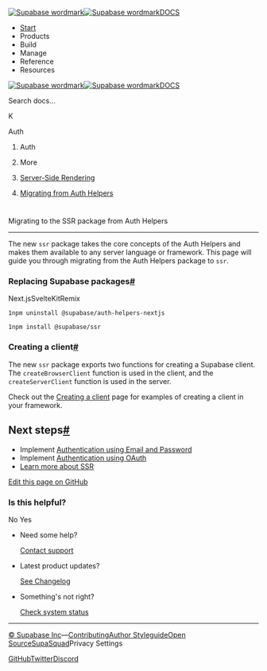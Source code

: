 [![Supabase wordmark](https://supabase.com/docs/_next/image?url=%2Fdocs%2Fsupabase-dark.svg&w=256&q=75&dpl=dpl_5BYG5BkQhU19GEfZfhcgAbeGcRQo)![Supabase wordmark](https://supabase.com/docs/_next/image?url=%2Fdocs%2Fsupabase-light.svg&w=256&q=75&dpl=dpl_5BYG5BkQhU19GEfZfhcgAbeGcRQo)DOCS](https://supabase.com/docs)

-   [Start](https://supabase.com/docs/guides/getting-started)
-   Products
-   Build
-   Manage
-   Reference
-   Resources

[![Supabase wordmark](https://supabase.com/docs/_next/image?url=%2Fdocs%2Fsupabase-dark.svg&w=256&q=75&dpl=dpl_5BYG5BkQhU19GEfZfhcgAbeGcRQo)![Supabase wordmark](https://supabase.com/docs/_next/image?url=%2Fdocs%2Fsupabase-light.svg&w=256&q=75&dpl=dpl_5BYG5BkQhU19GEfZfhcgAbeGcRQo)DOCS](https://supabase.com/docs)

Search docs...

K

Auth

1.  Auth

3.  More

5.  [Server-Side Rendering](https://supabase.com/docs/guides/auth/server-side)

7.  [Migrating from Auth Helpers](https://supabase.com/docs/guides/auth/server-side/migrating-to-ssr-from-auth-helpers)

# 

Migrating to the SSR package from Auth Helpers

* * *

The new `ssr` package takes the core concepts of the Auth Helpers and makes them available to any server language or framework. This page will guide you through migrating from the Auth Helpers package to `ssr`.

### Replacing Supabase packages[#](#replacing-supabase-packages)

Next.jsSvelteKitRemix

```
1npm uninstall @supabase/auth-helpers-nextjs
```

```
1npm install @supabase/ssr
```

### Creating a client[#](#creating-a-client)

The new `ssr` package exports two functions for creating a Supabase client. The `createBrowserClient` function is used in the client, and the `createServerClient` function is used in the server.

Check out the [Creating a client](https://supabase.com/docs/guides/auth/server-side/creating-a-client) page for examples of creating a client in your framework.

## Next steps[#](#next-steps)

-   Implement [Authentication using Email and Password](https://supabase.com/docs/guides/auth/server-side/email-based-auth-with-pkce-flow-for-ssr)
-   Implement [Authentication using OAuth](https://supabase.com/docs/guides/auth/server-side/oauth-with-pkce-flow-for-ssr)
-   [Learn more about SSR](https://supabase.com/docs/guides/auth/server-side-rendering)

[Edit this page on GitHub](https://github.com/supabase/supabase/blob/master/apps/docs/content/guides/auth/server-side/migrating-to-ssr-from-auth-helpers.mdx)

### Is this helpful?

No Yes

-   Need some help?
    
    [Contact support](https://supabase.com/support)
-   Latest product updates?
    
    [See Changelog](https://supabase.com/changelog)
-   Something's not right?
    
    [Check system status](https://status.supabase.com/)

* * *

[© Supabase Inc](https://supabase.com/)—[Contributing](https://github.com/supabase/supabase/blob/master/apps/docs/DEVELOPERS.md)[Author Styleguide](https://github.com/supabase/supabase/blob/master/apps/docs/CONTRIBUTING.md)[Open Source](https://supabase.com/open-source)[SupaSquad](https://supabase.com/supasquad)Privacy Settings

[GitHub](https://github.com/supabase/supabase)[Twitter](https://twitter.com/supabase)[Discord](https://discord.supabase.com/)